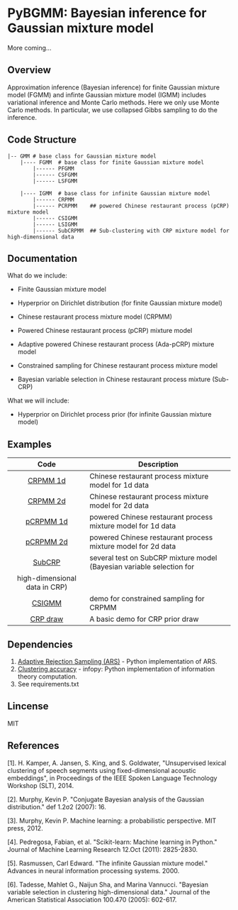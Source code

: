 # PyBGMM: Bayesian inference for Gaussian mixture model

More coming...

## Overview
Approximation inference (Bayesian inference) for finite Gaussian mixture model (FGMM) and infinte Gaussian mixture 
model (IGMM) includes variational inference and Monte Carlo methods. Here we only use Monte Carlo methods. In 
particular, we use collapsed Gibbs sampling to do the inference.

## Code Structure

```
|-- GMM # base class for Gaussian mixture model
    |---- FGMM  # base class for finite Gaussian mixture model
        |------ PFGMM
        |------ CSFGMM
        |------ LSFGMM

    |---- IGMM  # base class for infinite Gaussian mixture model
        |------ CRPMM
        |------ PCRPMM    ## powered Chinese restaurant process (pCRP) mixture model
        |------ CSIGMM
        |------ LSIGMM
        |------ SubCRPMM  ## Sub-clustering with CRP mixture model for high-dimensional data
```

## Documentation

What do we include:

- Finite Gaussian mixture model

- Hyperprior on Dirichlet distribution (for finite Gaussian mixture model)

- Chinese restaurant process mixture model (CRPMM)

- Powered Chinese restaurant process (pCRP) mixture model

- Adaptive powered Chinese restaurant process (Ada-pCRP) mixture model

- Constrained sampling for Chinese restaurant process mixture model

- Bayesian variable selection in Chinese restaurant process mixture (Sub-CRP)

What we will include:

- Hyperprior on Dirichlet process prior (for infinite Gaussian mixture model)

## Examples


| Code | Description |
|:-------:| ----------- |
| [CRPMM 1d](/examples/crpmm_1d_demo.py) | Chinese restaurant process mixture model for 1d data |
| [CRPMM 2d](/examples/crpmm_1d_demo.py) | Chinese restaurant process mixture model for 2d data |
| [pCRPMM 1d](/examples/pcrpmm_1d_demo.py) | powered Chinese restaurant process mixture model for 1d data |
| [pCRPMM 2d](/examples/pcrpmm_2d_demo.py) | powered Chinese restaurant process mixture model for 2d data |
| [SubCRP](/examples/subcrp_demo.py) | several test on SubCRP mixture model (Bayesian variable selection for
high-dimensional data in CRP) |
| [CSIGMM](/examples/csigmm_1d_demo.py) | demo for constrained sampling for CRPMM |
| [CRP draw](/examples/crp_draw.py) | A basic demo for CRP prior draw |

## Dependencies
1. [Adaptive Rejection Sampling (ARS)](https://github.com/junlulocky/ARS-MCMC) - Python implementation of ARS.
1. [Clustering accuracy](https://github.com/junlulocky/infopy) - infopy: Python implementation of information theory 
computation.
1. See requirements.txt

## Lincense
MIT

## References
[1]. H. Kamper, A. Jansen, S. King, and S. Goldwater, "Unsupervised lexical clustering of speech segments using 
fixed-dimensional acoustic embeddings", in Proceedings of the IEEE Spoken Language Technology Workshop (SLT), 2014.

[2]. Murphy, Kevin P. "Conjugate Bayesian analysis of the Gaussian distribution." def 1.2σ2 (2007): 16.

[3]. Murphy, Kevin P. Machine learning: a probabilistic perspective. MIT press, 2012.

[4]. Pedregosa, Fabian, et al. "Scikit-learn: Machine learning in Python." Journal of Machine Learning Research 12.Oct
 (2011): 2825-2830.
 
[5]. Rasmussen, Carl Edward. "The infinite Gaussian mixture model." Advances in neural information processing systems. 2000.

[6]. Tadesse, Mahlet G., Naijun Sha, and Marina Vannucci. "Bayesian variable selection in clustering high-dimensional data." Journal of the American Statistical Association 100.470 (2005): 602-617.